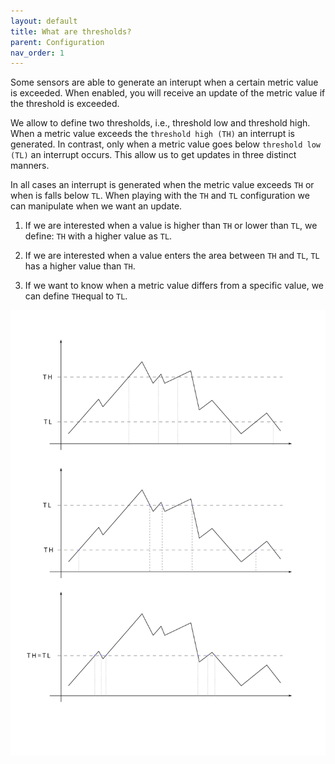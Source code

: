 ```yaml
---
layout: default
title: What are thresholds?
parent: Configuration
nav_order: 1
---
```


Some sensors are able to generate an interupt when a certain metric value is exceeded.
When enabled, you will receive an update of the metric value if the threshold is exceeded.

We allow to define two thresholds, i.e., threshold low and threshold high. 
When a metric value exceeds the `threshold high (TH)` an interrupt is generated.
In contrast, only when a metric value goes below `threshold low (TL)` an interrupt occurs.
This allow us to get updates in three distinct manners.

In all cases an interrupt is generated when the metric value exceeds `TH` or when is falls below `TL`. When playing with the `TH` and `TL` configuration we can manipulate when we want an update.


1. If we are interested when a value is higher than `TH` or lower than `TL`, we define: `TH` with a higher value as `TL`.

2. If we are interested when a value enters the area between `TH` and `TL`,  `TL` has a higher value than `TH`.

3. If we want to know when a metric value differs from a specific value, we can define `TH`equal to `TL`.

![](../assets/images/tl-th-thresholds.svg)